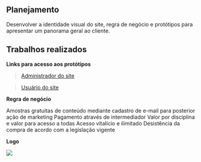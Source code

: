 ## Planejamento

Desenvolver a identidade visual do site, regra de negócio e protótipos para apresentar um panorama geral ao cliente. 

## Trabalhos realizados

**Links para acesso aos protótipos**

> [Administrador do site](https://www.figma.com/proto/0vJ4fIZwk8dtKYKwsZpGIp/GRUPO-III---FATEC?node-id=65%3A1274&scaling=min-zoom)
  
> [Usuário do site](https://www.figma.com/proto/0vJ4fIZwk8dtKYKwsZpGIp/GRUPO-III---FATEC?node-id=160%3A2242&scaling=min-zoom)


**Regra de negócio**

Amostras gratuitas de conteúdo mediante cadastro de e-mail para posterior ação de marketing
Pagamento através de intermediador
Valor por disciplina e valor para acesso a todas
Acesso vitalício e ilimitado
Desistência da compra de acordo com a legislação vigente


**Logo**

<img src="https://github.com/PI-Grupo-3/prot-tipo/blob/master/src/Logo%20revisado.png">
